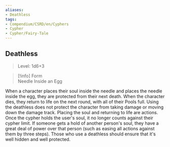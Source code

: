```yaml
---
aliases:
- Deathless
tags:
- Compendium/CSRD/en/Cyphers
- Cypher
- Cypher/Fairy-Tale
---
```


  
## Deathless  
>Level: 1d6+3  
  
>[!info] Form  
>Needle Inside an Egg
  
When a character places their soul inside the needle and places the needle inside the egg, they are protected from their next death. When the character dies, they return to life on the next round, with all of their Pools full. Using the deathless does not protect the character from taking damage or moving down the damage track. Placing the soul and returning to life are actions. Once the cypher holds the user's soul, it no longer counts against their cypher limit. If someone gets a hold of another person's soul, they have a great deal of power over that person (such as easing all actions against them by three steps). Those who use a deathless should ensure that it's well hidden and well protected.